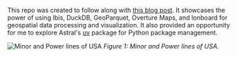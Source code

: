 This repo was created to follow along with [this blog post](https://ibis-project.org/posts/ibis-overturemaps/). It showcases the power of using Ibis, DuckDB, GeoParquet, Overture Maps, and lonboard for geospatial data processing and visualization. It also provided an opportunity for me to explore Astral's [uv](https://github.com/astral-sh/uv) package for Python package management.

![Minor and Power lines of USA](https://github.com/user-attachments/assets/cd09972e-978d-454c-a04d-500e595c25ed)
*Figure 1: Minor and Power lines of USA.*

